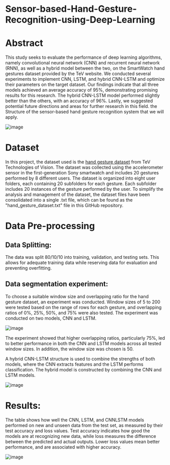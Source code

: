 # Sensor-based-Hand-Gesture-Recognition-using-Deep-Learning
# Abstract
This study seeks to evaluate the performance of deep learning algorithms, namely convolutional neural network (CNN) and recurrent neural network (RNN), as well as a hybrid model between the two, on the SmartWatch hand gestures dataset provided by the TeV website. We conducted several experiments to implement CNN, LSTM, and hybrid CNN-LSTM and optimize their parameters on the target dataset. Our findings indicate that all three models achieved an average accuracy of 95%, demonstrating promising results for this research. The hybrid CNN-LSTM model performed slightly better than the others, with an accuracy of 96%. Lastly, we suggested potential future directions and areas for further research in this field. the Structure of the sensor-based hand gesture recognition system that we will apply.

![image](https://user-images.githubusercontent.com/94287604/221333788-fc838ecd-929d-4d12-96b2-cc2d88337f12.png)


# Dataset
In this project, the dataset used is the [hand gesture dataset](https://tev.fbk.eu/resources/smartwatch) from TeV Technologies of Vision. The dataset was collected using the accelerometer sensor in the first-generation Sony smartwatch and includes 20 gestures performed by 8 different users. The dataset is organized into eight user folders, each containing 20 subfolders for each gesture. Each subfolder includes 20 instances of the gesture performed by the user. To simplify the analysis and management of the dataset, the dataset files have been consolidated into a single .txt file, which can be found as the "hand_gesture_dataset.txt" file in this GitHub repository.

# Data Pre-processing

## Data Splitting:
The data was split 80/10/10 into training, validation, and testing sets. This allows for adequate training data while reserving data for evaluation and preventing overfitting.

## Data segmentation experiment:
To choose a suitable window size and overlapping ratio for the hand gesture dataset, an experiment was conducted. Window sizes of 5 to 200 were tested based on the range of rows for each gesture, and overlapping ratios of 0%, 25%, 50%, and 75% were also tested. The experiment was conducted on two models, CNN and LSTM.

![image](https://user-images.githubusercontent.com/94287604/221333529-e8c22d03-e631-47a4-a6b5-039d95474f03.png)

The experiment showed that higher overlapping ratios, particularly 75%, led to better performance in both the CNN and LSTM models across all tested window sizes. In addition, the window size was chosen is 50.

A hybrid CNN-LSTM structure is used to combine the strengths of both models, where the CNN extracts features and the LSTM performs classification. The hybrid model is constructed by combining the CNN and LSTM models.

![image](https://user-images.githubusercontent.com/94287604/221333569-c26b1fae-8524-4894-9dcb-57e5331c8f81.png)


# Results:
The table shows how well the CNN, LSTM, and CNNLSTM models performed on new and unseen data from the test set, as measured by their test accuracy and loss values. Test accuracy indicates how good the models are at recognizing new data, while loss measures the difference between the predicted and actual outputs. Lower loss values mean better performance, and are associated with higher accuracy.

![image](https://user-images.githubusercontent.com/94287604/221333599-fdb76087-d601-4039-b1b5-8edbe597fe16.png)





